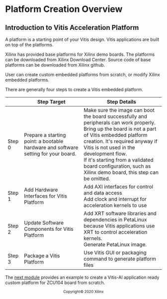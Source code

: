 # Platform Creation Overview

## Introduction to Vitis Acceleration Platform

A platform is a starting point of your Vitis design. Vitis applications are built on top of the platforms.

Xilinx has provided base platforms for Xilinx demo boards. The platforms can be downloaded from Xilinx Download Center. Source code of base platforms can be downloaded from Xilinx github.

User can create custom embedded platforms from scratch, or modify Xilinx embedded platforms. 

There are generally four steps to create a Vitis embedded platform.

|        | Step Target                                                  | Step Details                                                 |
| ------ | ------------------------------------------------------------ | ------------------------------------------------------------ |
| Step 0 | Prepare a starting point: a bootable hardware and software setting for your board. | Make sure the image can boot the board successfully and peripherals can work properly. <br />Bring up the board is not a part of Vitis embedded platform creation. It's required anyway if Vitis is not used in the development flow.<br />If it's starting from a validated board configuration, such as Xilinx demo board, this step can be omitted. |
| Step 1 | Add Hardware Interfaces for Vitis Platform                   | Add AXI interfaces for control and data access<br />Add clock and interrupt for acceleration kernels to use |
| Step 2 | Update Software Components for Vitis Platform                | Add XRT software libraries and dependencies in PetaLinux because Vitis applications use XRT to control acceleration kernels.<br />Generate PetaLinux image. |
| Step 3 | Package a Vitis Platform                                     | Use Vitis GUI or packaging command to generate platform files |

The [next module](../Module_2/README.md) provides an example to create a Vitis-AI application ready custom platform for ZCU104 board from scratch. 

<p align="center"><sup>Copyright&copy; 2020 Xilinx</sup></p>